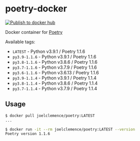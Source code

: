 # poetry-docker

[![Publish to docker hub](https://github.com/JoelClemence/poetry-docker/actions/workflows/push.yaml/badge.svg)](https://github.com/JoelClemence/poetry-docker/actions/workflows/push.yaml)

Docker container for [Poetry](https://python-poetry.org/)

Available tags:

- `LATEST` - Python v3.9.1 / Poetry 1.1.6
- `py3.9-1.1.6` - Python v3.9.1 / Poetry 1.1.6
- `py3.8-1.1.6` - Python v3.8.6 / Poetry 1.1.6
- `py3.7-1.1.6` - Python v3.7.9 / Poetry 1.1.6
- `py3.6-1.1.6` - Python v3.6.13 / Poetry 1.1.6
- `py3.9-1.1.4` - Python v3.9.1 / Poetry 1.1.4
- `py3.8-1.1.4` - Python v3.8.6 / Poetry 1.1.4
- `py3.7-1.1.4` - Python v3.7.9 / Poetry 1.1.4

## Usage

```bash
$ docker pull joelclemence/poetry:LATEST
...

$ docker run -it --rm joelclemence/poetry:LATEST --version
Poetry version 1.1.6
```
